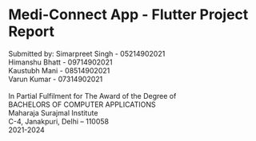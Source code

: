 # Medi-Connect App - Flutter Project Report 
Submitted by: 
Simarpreet Singh - 05214902021 <br>
Himanshu Bhatt - 09714902021 <br>
Kaustubh Mani - 08514902021 <br>
Varun Kumar - 07314902021 <br>
<br>
In Partial Fulfilment for The Award of the Degree of <br>
BACHELORS OF COMPUTER APPLICATIONS<br>
Maharaja Surajmal Institute <br>
C-4, Janakpuri, Delhi – 110058
<br>
2021-2024
